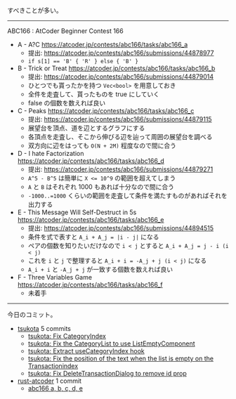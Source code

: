 すべきことが多い。

---

ABC166 : AtCoder Beginner Contest 166

- A - A?C
  <https://atcoder.jp/contests/abc166/tasks/abc166_a>
  - 提出: <https://atcoder.jp/contests/abc166/submissions/44878977>
  - `if s[1] == 'B' { 'R' } else { 'B' }`
- B - Trick or Treat
  <https://atcoder.jp/contests/abc166/tasks/abc166_b>
  - 提出: <https://atcoder.jp/contests/abc166/submissions/44879014>
  - ひとつでも貰ったかを持つ `Vec<bool>` を用意しておき
  - 全件を走査して、貰ったものを true にしていく
  - false の個数を数えれば良い
- C - Peaks
  <https://atcoder.jp/contests/abc166/tasks/abc166_c>
  - 提出: <https://atcoder.jp/contests/abc166/submissions/44879115>
  - 展望台を頂点、道を辺とするグラフにする
  - 各頂点を走査し、そこから伸びる辺を辿って周囲の展望台を調べる
  - 双方向に辺をはっても `O(N + 2M)` 程度なので間に合う
- D - I hate Factorization
  <https://atcoder.jp/contests/abc166/tasks/abc166_d>
  - 提出: <https://atcoder.jp/contests/abc166/submissions/44879271>
  - `A^5 - B^5` は簡単に `X <= 10^9` の範囲を超えてしまう
  - `A` と `B` はそれぞれ 1000 もあれば十分なので間に合う
  - `-1000..=1000` くらいの範囲を走査して条件を満たすものがあればそれを出力する
- E - This Message Will Self-Destruct in 5s
  <https://atcoder.jp/contests/abc166/tasks/abc166_e>
  - 提出: <https://atcoder.jp/contests/abc166/submissions/44894515>
  - 条件を式で表すと `A_i + A_j = |i - j|` になる
  - ペアの個数を知りたいだけなので `i < j` とすると `A_i + A_j = j - i (i < j)`
  - これを `i` と `j` で整理すると `A_i + i = -A_j + j (i < j)` になる
  - `A_i + i` と `-A_j + j` が一致する個数を数えれば良い
- F - Three Variables Game
  <https://atcoder.jp/contests/abc166/tasks/abc166_f>
  - 未着手

---

今日のコミット。

- [tsukota](https://github.com/bouzuya/tsukota) 5 commits
  - [tsukota: Fix CategoryIndex](https://github.com/bouzuya/tsukota/commit/cd51dc140bb352ff5145cd436ef1e4b4bcdf4b2d)
  - [tsukota: Fix the CategoryList to use ListEmptyComponent](https://github.com/bouzuya/tsukota/commit/6e8a6dd89b374ede2f27ca0a86d5f23b3452f954)
  - [tsukota: Extract useCategoryIndex hook](https://github.com/bouzuya/tsukota/commit/0f37316eed19481a2f8a74a7b7fffe4fe77cdbfb)
  - [tsukota: Fix the position of the text when the list is empty on the Transactionindex](https://github.com/bouzuya/tsukota/commit/66b06bb51668f16038c936e86ae2f056ac20d6aa)
  - [tsukota: Fix DeleteTransactionDialog to remove id prop](https://github.com/bouzuya/tsukota/commit/52d57f2d23a670061edd7003c255ab6559b11cc4)
- [rust-atcoder](https://github.com/bouzuya/rust-atcoder) 1 commit
  - [abc166 a, b, c, d, e](https://github.com/bouzuya/rust-atcoder/commit/0f81461baf07c23b003dc79744e80b60b2e83068)
